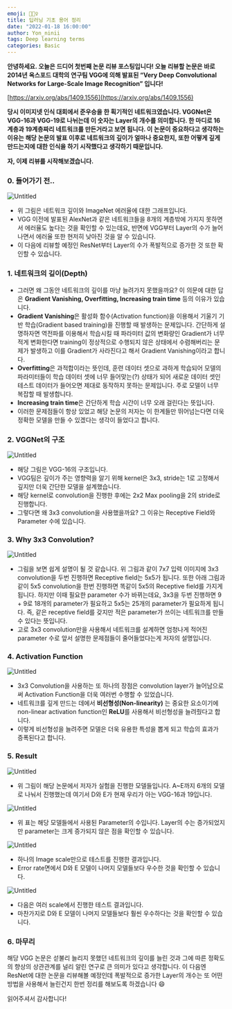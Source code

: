 ```yaml
---
emoji: 🧚🏻‍♀️
title: 딥러닝 기초 용어 정리
date: "2022-01-18 16:00:00"
author: Yon_ninii
tags: Deep learning terms
categories: Basic
---
```


**안녕하세요. 오늘은 드디어 첫번째 논문 리뷰 포스팅입니다! 오늘 리뷰할 논문은 바로 2014년 옥스포드 대학의 연구팀 VGG에 의해 발표된 “Very Deep Convolutional Networks for Large-Scale Image Recognition” 입니다!**

[https://arxiv.org/abs/1409.1556](https://arxiv.org/abs/1409.1556)

**당시 이미지넷 인식 대회에서 준우승을 한 획기적인 네트워크였습니다. VGGNet은 VGG-16과 VGG-19로 나뉘는데 이 숫자는 Layer의 개수를 의미합니다. 한 마디로 16계층과 19계층짜리 네트워크를 만든거라고 보면 됩니다. 이 논문이 중요하다고 생각하는 이유는 해당 논문의 발표 이후로 네트워크의 깊이가 얼마나 중요한지, 또한 어떻게 깊게 만드는지에 대한 인식을 하기 시작했다고 생각하기 때문입니다.** 

**자, 이제 리뷰를 시작해보겠습니다.**

  

  

  

  

### 0. 들어가기 전..

  

![Untitled](Untitled.png)

- 위 그림은 네트워크 깊이와 ImageNet 에러율에 대한 그래프입니다.
- VGG 이전에 발표된 AlexNet과 같은 네트워크들을 8개의 계층밖에 가지지 못하면서 에러율도 높다는 것을 확인할 수 있는데요, 반면에 VGG부터 Layer의 수가 늘어나면서 에러율 또한 현저히 낮아진 것을 알 수 있습니다.
- 이 다음에 리뷰할 예정인 ResNet부터 Layer의 수가 폭발적으로 증가한 것 또한 확인할 수 있습니다.

  

### 1. 네트워크의 깊이(Depth)

  

- 그러면 왜 그동안 네트워크의 깊이를 마냥 늘려가지 못했을까요? 이 의문에 대한 답은 **Gradient Vanishing, Overfitting, Increasing train time** 등의 이유가 있습니다.
- **Gradient Vanishing**은  활성화 함수(Activation function)을 이용해서 기울기 기반 학습(Gradient based training)을 진행할 때 발생하는 문제입니다. 간단하게 설명하자면 역전파를 이용해서 학습시킬 때 파라미터 값의 변화량인 Gradient가 너무 적게 변화한다면 training이 정상적으로 수행되지 않은 상태에서 수렴해버리는 문제가 발생하고 이를 Gradient가 사라진다고 해서 Gradient Vanishing이라고 합니다.
- **Overfitting**은 과적합이라는 뜻인데, 훈련 데이터 셋으로 과하게 학습되어 모델의 파라미터들이 학습 데이터 셋에 너무 들어맞는(?) 상태가 되어 새로운 데이터 셋인 테스트 데이터가 들어오면 제대로 동작하지 못하는 문제입니다. 주로 모델이 너무 복잡할 때 발생합니다.
- **Increasing train time**은 간단하게 학습 시간이 너무 오래 걸린다는 뜻입니다.
- 이러한 문제점들이 항상 있었고 해당 논문의 저자는 이 한계들만 뛰어넘는다면 더욱 정확한 모델을 만들 수 있겠다는 생각이 들었다고 합니다.

  

### 2. VGGNet의 구조

  

![Untitled](Untitled1.png)

- 해당 그림은 VGG-16의 구조입니다.
- VGG팀은 깊이가 주는 영향력을 알기 위해 kernel은 3x3, stride는 1로 고정해서 깊지만 더욱 간단한 모델을 설계했습니다.
- 해당 kernel로 convolution을 진행한 후에는 2x2 Max pooling을 2의 stride로 진행합니다.
- 그렇다면 왜 3x3 convolution을 사용했을까요? 그 이유는 Receptive Field와 Parameter 수에 있습니다.

### 3. Why 3x3 Convolution?

![Untitled](Untitled2.png)

  

- 그림을 보면 쉽게 설명이 될 것 같습니다. 위 그림과 같이 7x7 입력 이미지에 3x3 convolution을 두번 진행하면 Receptive field는 5x5가 됩니다. 또한 아래 그림과 같이 5x5 convolution을 한번 진행하면 똑같이 5x5의 Receptive field를 가지게 됩니다. 하지만 이때 필요한 parameter 수가 바뀌는데요, 3x3을 두번 진행하면 9 + 9로 18개의 parameter가 필요하고 5x5는 25개의 parameter가 필요하게 됩니다. 즉, 같은 receptive field를 갖지만 적은 parameter가 쓰이는 네트워크를 만들 수 있다는 뜻입니다.
- 고로 3x3 convolution만을 사용해서 네트워크를 설계하면 엄청나게 적어진 parameter 수로 앞서 설명한 문제점들이 줄어들었다는게 저자의 설명입니다.

  

### 4. Activation Function

![Untitled](Untitled3.png)

- 3x3 Convolution을 사용하는 또 하나의 장점은 convolution layer가 늘어남으로써 Activation Function을 더욱 여러번 수행할 수 있었습니다.
- 네트워크를 깊게 만드는 데에서 **비선형성(Non-linearity)** 는 중요한 요소이기에 non-linear activation function인 **ReLU**를 사용해서 비선형성을 늘려줬다고 합니다.
- 이렇게 비선형성을 늘려주면 모델은 더욱 유용한 특성을 뽑게 되고 학습의 효과가 증폭된다고 합니다.

  

### 5. Result

![Untitled](Untitled4.png)

- 위 그림이 해당 논문에서 저자가 실험을 진행한 모델들입니다. A~E까지 6개의 모델로 나눠서 진행했는데 여기서 D와 E가 현재 우리가 아는 VGG-16과 19입니다.

![Untitled](Untitled5.png)

- 위 표는 해당 모델들에서 사용된 Parameter의 수입니다. Layer의 수는 증가되었지만 parameter는 크게 증가되지 않은 점을 확인할 수 있습니다.

![Untitled](Untitled6.png)

- 하나의 Image scale만으로 테스트를 진행한 결과입니다.
- Error rate면에서 D와 E 모델이 나머지 모델들보다 우수한 것을 확인할 수 있습니다.

![Untitled](Untitled7.png)

- 다음은 여러 scale에서 진행한 테스트 결과입니다.
- 마찬가지로 D와 E 모델이 나머지 모델들보다 훨씬 우수하다는 것을 확인할 수 있습니다.

### 6. 마무리

  

해당 VGG 논문은 섣불리 늘리지 못했던 네트워크의 깊이를 늘린 것과 그에 따른 정확도의 향상의 상관관계를 널리 알린 연구로 큰 의미가 있다고 생각합니다. 이 다음엔 ResNet에 대한 논문을 리뷰해볼 예정인데 폭발적으로 증가한 Layer의 개수는 또 어떤 방법을 사용해서 늘린건지 한번 정리를 해보도록 하겠습니다 😄

읽어주셔서 감사합니다!


```toc
```
